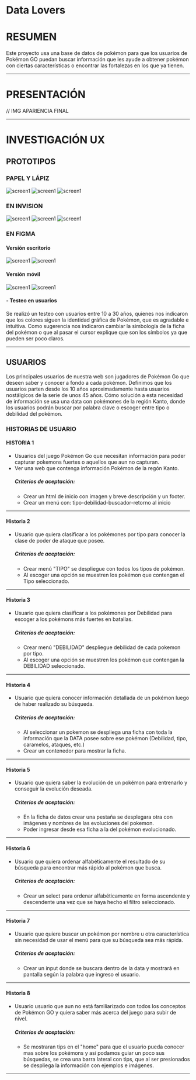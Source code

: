 # Data Lovers

# RESUMEN 
Este proyecto usa una base de datos de pokémon para que los usuarios de Pokémon GO puedan buscar información que les ayude a obtener pokémon con ciertas características o encontrar las fortalezas en los que ya tienen.

*** 

# PRESENTACIÓN
// IMG APARIENCIA FINAL

***

# INVESTIGACIÓN UX 

 ## PROTOTIPOS 
 
 ### PAPEL Y LÁPIZ
 ![screen1](https://github.com/vvaldivi/SCL013-data-lovers/blob/master/img%20readme/papel1.jpeg)
 ![screen1](https://github.com/vvaldivi/SCL013-data-lovers/blob/master/img%20readme/papel2.jpeg)
 ![screen1](https://github.com/vvaldivi/SCL013-data-lovers/blob/master/img%20readme/papel3.jpeg)
 
 ### EN INVISION
 ![screen1](https://github.com/vvaldivi/SCL013-data-lovers/blob/master/img%20readme/invision1.jpg)
 ![screen1](https://github.com/vvaldivi/SCL013-data-lovers/blob/master/img%20readme/invision2.jpg)
 ![screen1](https://github.com/vvaldivi/SCL013-data-lovers/blob/master/img%20readme/invision3.png)
 
 ### EN FIGMA
 
 #### Versión escritorio 
 ![screen1](https://github.com/vvaldivi/SCL013-data-lovers/blob/master/img%20readme/Escritorio1.png)
 ![screen1](https://github.com/vvaldivi/SCL013-data-lovers/blob/master/img%20readme/escritorio2.png)
 
 #### Versión móvil
 ![screen1](https://github.com/vvaldivi/SCL013-data-lovers/blob/master/img%20readme/Celular1.png)
 ![screen1](https://github.com/vvaldivi/SCL013-data-lovers/blob/master/img%20readme/Celular2.png)
 
 #### - Testeo en usuarios
Se realizó un testeo con usuarios entre 10 a 30 años, quienes nos indicaron que los colores siguen la identidad gráfica de Pokémon, que es agradable e intuitiva. Como sugerencia nos indicaron cambiar la simbología de la ficha del pokémon o que al pasar el cursor explique que son los símbolos ya que pueden ser poco claros.
 
***

 ## USUARIOS
   Los principales usuarios de nuestra web son jugadores de Pokémon Go que deseen saber y conocer a fondo a cada pokémon.
   Definimos que los usuarios parten desde los 10 años aproximadamente hasta usuarios nostálgicos de la serie de unos 45 años.
   Cómo solución a esta necesidad de información se usa una data con pokémones de la región Kanto, donde los usuarios podrán buscar por palabra clave o escoger entre tipo o debilidad del pokémon.

 ### HISTORIAS DE USUARIO

 #### HISTORIA 1 
 - Usuarios del juego Pokémon Go que necesitan información para poder capturar pokemons fuertes o aquellos que aun no capturan. 
 - Ver una web que contenga información Pokémon de la regón Kanto.
   ##### Criterios de aceptación: 
   - Crear un html de inicio con imagen y breve descripción y un footer.
   - Crear un menú con: tipo-debilidad-buscador-retorno al inicio
***
 #### Historia 2
 - Usuario que quiera clasificar a los pokémones por tipo para conocer la clase de poder de ataque que posee. 
   ##### Criterios de aceptación: 
   - Crear menú "TIPO" se despliegue con todos los tipos de pokémon.
   - Al escoger una opción se muestren los pokémon que contengan el Tipo seleccionado.
***
 #### Historia 3
 - Usuario que quiera clasificar a los pokémones por Debilidad para escoger a los pokémons más fuertes en batallas.
   ##### Criterios de aceptación:
   - Crear menú "DEBILIDAD" despliegue debilidad de cada pokemon por tipo.
   - Al escoger una opción se muestren los pokémon que contengan la DEBILIDAD seleccionado.
 ***
 #### Historia 4
 - Usuario que quiera conocer información detallada de un pokémon luego de haber realizado su búsqueda.
   ##### Criterios de aceptación:
   - Al seleccionar un pokemon se despliega una ficha con toda la información que la DATA posee sobre ese pokémon (Debilidad, tipo, caramelos, ataques, etc.)
   - Crear un contenedor para mostrar la ficha.
 ***
 #### Historia 5
 - Usuario que quiera saber la evolución de un pokémon para entrenarlo y conseguir la evolución deseada.
   ##### Criterios de aceptación:
   - En la ficha de datos crear una pestaña se desplegara otra con imágenes y nombres de las evoluciones del pokemon.
   - Poder ingresar desde esa ficha a la del pokémon evolucionado.
***
 #### Historia 6
 - Usuario que quiera ordenar alfabéticamente el resultado de su búsqueda para encontrar más rápido al pokémon que busca.
   ##### Criterios de aceptación:
   - Crear un select para ordenar alfabéticamente en forma ascendente y descendente una vez que se haya hecho el filtro seleccionado.
***
 #### Historia 7
 - Usuario que quiere buscar un pokémon por nombre u otra característica sin necesidad de usar el menú para que su búsqueda sea más rápida.
   ##### Criterios de aceptación:
   - Crear un input donde se buscara dentro de la data y mostrará en pantalla según la palabra que ingreso el usuario.
***
#### Historia 8
 - Usuario usuario que aun no está familiarizado con todos los conceptos de Pokémon GO y quiera saber más acerca del juego para subir de  nivel.
   ##### Criterios de aceptación:
   - Se mostraran tips en el "home" para que el usuario pueda conocer mas sobre los pokémons y así podamos guiar un poco sus búsquedas, se crea una barra lateral con tips, que al ser presionados se despliega la información con ejemplos e imágenes.
  
***
